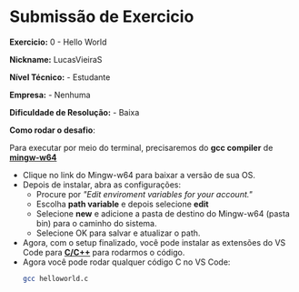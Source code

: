 # Submissão de Exercicio

**Exercicio:** 0 - Hello World

**Nickname:** LucasVieiraS

**Nível Técnico:** - Estudante

**Empresa:** - Nenhuma

**Dificuldade de Resolução:** - Baixa

**Como rodar o desafio**: 

Para executar por meio do terminal, precisaremos do **gcc compiler** de [**mingw-w64**](https://sourceforge.net/projects/mingw-w64/files/Toolchains%20targetting%20Win32/Personal%20Builds/mingw-builds/installer/mingw-w64-install.exe/download) 

- Clique no link do Mingw-w64 para baixar a versão de sua OS.
- Depois de instalar, abra as configurações:
    - Procure por *"Edit enviroment variables for your account."*
    - Escolha **path variable** e depois selecione **edit**
    - Selecione **new** e adicione a pasta de destino do Mingw-w64 (pasta bin) para o caminho do sistema.
    - Selecione OK para salvar e atualizar o path.
- Agora, com o setup finalizado, você pode instalar as extensões do VS Code para [**C/C++**](https://marketplace.visualstudio.com/items?itemName=ms-vscode.cpptools) para rodarmos o código.
- Agora você pode rodar qualquer código C no VS Code:
    ```bash
    gcc helloworld.c
    ```
